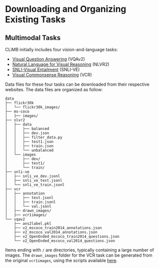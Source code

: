 # Downloading and Organizing Existing Tasks

## Multimodal Tasks

CLiMB initially includes four vision-and-language tasks: 
- [Visual Question Answering](https://visualqa.org/)  (VQAv2)
- [Natural Language for Visual Reasoning](https://lil.nlp.cornell.edu/nlvr/) (NLVR2)
- [SNLI-Visual Entailment](https://github.com/necla-ml/SNLI-VE) (SNLI-VE) 
- [Visual Commonsense Reasoning](https://visualcommonsense.com/) (VCR)

Data files for these four tasks can be downloaded from their respective websites. The data files are organized as follow:

```
data
├── flickr30k
│   └── flickr30k_images/
├── ms-coco
│   ├── images/
├── nlvr2
│   ├── data
│   │   ├── balanced
│   │   ├── dev.json
│   │   ├── filter_data.py
│   │   ├── test1.json
│   │   ├── train.json
│   │   └── unbalanced
│   └── images
│       ├── dev/
│       ├── test1/
│       └── train/
├── snli-ve
│   ├── snli_ve_dev.jsonl
│   ├── snli_ve_test.jsonl
│   └── snli_ve_train.jsonl
├── vcr
│   ├── annotation
│   │   ├── test.jsonl
│   │   ├── train.jsonl
│   │   └── val.jsonl
│   ├── drawn_images/
│   ├── vcr1images/
└── vqav2
    ├── ans2label.pkl
    ├── v2_mscoco_train2014_annotations.json
    ├── v2_mscoco_val2014_annotations.json
    ├── v2_OpenEnded_mscoco_train2014_questions.json
    └── v2_OpenEnded_mscoco_val2014_questions.json
```

Items ending with `/` are directories, typically containing a large number of images. The `drawn_images` folder for the VCR task can be generated from the original `vcr1images`, using the scripts available [here](https://github.com/rowanz/merlot/tree/main/downstream/vcr/data).
